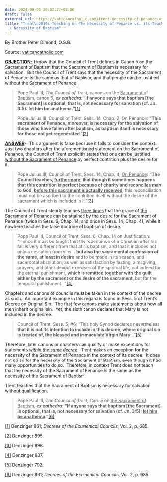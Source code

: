 ```yaml
---
date: 2024-09-06 20:02:27+02:00
draft: false
external_url: https://vaticancatholic.com/trent-necessity-of-penance-vs-baptism/
title: "Trent\u2019s Teaching on The Necessity of Penance vs. its Teaching on the\
  \ Necessity of Baptism"
---
```


By Brother Peter Dimond, O.S.B.

Source: [vaticancatholic.com](https://vaticancatholic.com/trent-necessity-of-penance-vs-baptism/)

<p><strong><u>OBJECTION-</u></strong> I know that the Council of Trent defines in Canon 5 on the Sacrament of Baptism that the Sacrament of Baptism is necessary for salvation.&nbsp; But the Council of Trent says that the necessity of the Sacrament of Penance is the same as that of Baptism, and that people can be justified without the Sacrament of Penance.</p>

<blockquote>

<p>Pope Paul III, <em>The Council of Trent</em>, canons on the <u>Sacrament </u>of Baptism, canon 5, <strong><em>ex cathedra</em></strong>: <strong>“If anyone says that baptism [the Sacrament] is optional, that is, not necessary for salvation (cf. Jn. 3:5): let him be anathema.”</strong><a href="#_edn1" name="_ednref1">[1]</a></p>

<p>Pope Julius III, Council of Trent, Sess. 14, Chap. 2, <u>On Penance</u>: <strong>“This sacrament of Penance, moreover, is necessary for the salvation of those who have fallen after baptism, as baptism itself is necessary for those not yet regenerated</strong>.”<a href="#_edn2" name="_ednref2">[2]</a></p>

</blockquote>
<p><strong><u>ANSWER</u></strong>-&nbsp; This argument is false because it fails to consider the context.&nbsp; Just two chapters after the aforementioned statement on the Sacrament of Penance, the Council of Trent explicitly states that one can be justified <u>without the Sacrament of Penance</u> by perfect contrition plus the desire for it.&nbsp;</p>

<blockquote>
<p>Pope Julius III, Council of Trent, Sess. 14, Chap. 4, <u>On Penance</u>: <strong>“The Council teaches, <u>furthermore</u>, that though it sometimes happens that this contrition is perfect because of charity and reconciles man to God, <u>before this sacrament is actually received</u></strong>, this reconciliation must not be ascribed to the contrition itself without the desire of the sacrament which is included in it.”<a href="#_edn3" name="_ednref3">[3]</a></p>
</blockquote>

<p>The Council of Trent clearly teaches <u>three times</u> that the grace of <u>the Sacrament of Penance</u> can be attained by the desire for the Sacrament of Penance (twice in Sess. 6, Chap. 14; and once in Sess. 14, Chap. 4), while it nowhere teaches the false doctrine of baptism of desire.</p>

<blockquote>
<p>Pope Paul III, Council of Trent, Sess. 6, Chap. 14 on Justification: “Hence it must be taught that the repentance of a Christian after his fall is very different from that at his baptism, and that it includes not only a cessation from sins… <strong>but also the sacramental confession of the same, at least in desire</strong> and to be made in its season, and sacerdotal absolution, as well as satisfaction by fasting, almsgiving, prayers, and other devout exercises of the spiritual life, not indeed for the eternal punishment, <strong>which is remitted together with the guilt either by the sacrament or the desire of the sacrament</strong>, but for the temporal punishment…”<a href="#_edn4" name="_ednref4">[4]</a></p>
</blockquote>
<p>Chapters and canons of councils must be taken in the context of the decree as such.&nbsp; An important example in this regard is found in Sess. 5 of Trent’s Decree on Original Sin.&nbsp; The first few canons make statements about how all men inherit original sin.&nbsp; Yet, the sixth canon declares that Mary is not included in the decree.&nbsp;</p>
<blockquote>
<p>Council of Trent, Sess. 5, #6: “This holy Synod declares nevertheless <strong>that it is not its intention to include in this decree, where original sin is treated of, the blessed and immaculate Virgin Mary</strong>…”<a href="#_edn5" name="_ednref5">[5]</a></p>
</blockquote>
<p>Therefore, later canons or chapters can qualify or make exceptions for statements <em><u>within the same decree</u></em>.&nbsp; Trent makes an exception for the necessity of the Sacrament of Penance in the context of its decree.&nbsp; It does not do so for the necessity of the Sacrament of Baptism, even though it had many opportunities to do so.&nbsp; Therefore, in context Trent does not teach that the necessity of the Sacrament of Penance is the same as the necessity of the Sacrament of Baptism.&nbsp;</p>
<p>Trent teaches that the Sacrament of Baptism is necessary for salvation without qualification.&nbsp;</p>
<blockquote>
<p>Pope Paul III, <em>The Council of Trent</em>, Can. 5 on <u>the Sacrament of Baptism</u>, <strong><em>ex cathedra</em></strong>: <strong>“If anyone says that baptism [the Sacrament] is optional, that is, not necessary for salvation (cf. Jn. 3:5): <u>let him be anathema</u>.”</strong><a href="#_edn6" name="_ednref6">[6]</a></p>
</blockquote>

<div class="footnotes">
<div><p><a href="#_ednref1" name="_edn1">[1]</a> Denzinger 861; <em>Decrees of the Ecumenical Councils</em>, Vol. 2, p. 685.</p></div>
<div><p><a href="#_ednref2" name="_edn2">[2]</a> Denzinger 895.</p></div>
<div><p><a href="#_ednref3" name="_edn3">[3]</a> Denzinger 898.</p></div>
<div><p><a href="#_ednref4" name="_edn4">[4]</a> Denzinger 807.</p></div>
<div><p><a href="#_ednref5" name="_edn5">[5]</a> Denzinger 792.</p></div>
<div><p><a href="#_ednref6" name="_edn6">[6]</a> Denzinger 861; <em>Decrees of the Ecumenical Councils</em>, Vol. 2, p. 685.</p></div>
</div>
</div>
